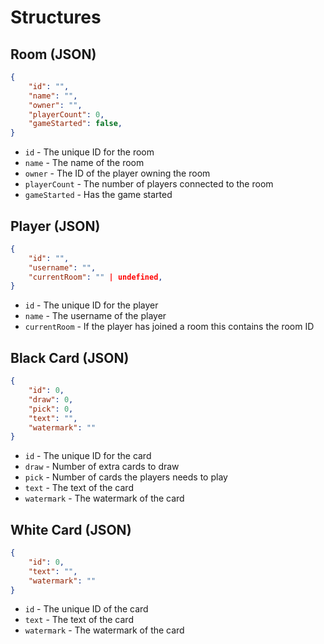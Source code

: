 # Structures

## Room (JSON)
```json
{
    "id": "",
    "name": "",
    "owner": "",
    "playerCount": 0,
    "gameStarted": false,
}
```
* `id` - The unique ID for the room
* `name` - The name of the room
* `owner` - The ID of the player owning the room
* `playerCount` - The number of players connected to the room
* `gameStarted` - Has the game started

## Player (JSON)
```json
{
    "id": "",
    "username": "",
    "currentRoom": "" | undefined,
}
```
* `id` - The unique ID for the player
* `name` - The username of the player
* `currentRoom` - If the player has joined a room this contains the room ID

## Black Card (JSON)
```json
{
    "id": 0,
    "draw": 0,
    "pick": 0,
    "text": "",
    "watermark": ""
}
```
* `id` - The unique ID for the card
* `draw` - Number of extra cards to draw
* `pick` - Number of cards the players needs to play
* `text` - The text of the card
* `watermark` - The watermark of the card

## White Card (JSON)
```json
{
    "id": 0,
    "text": "",
    "watermark": ""
}
```
* `id` - The unique ID of the card 
* `text` - The text of the card
* `watermark` - The watermark of the card
